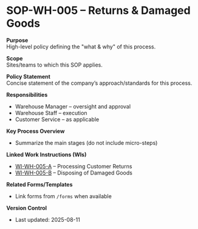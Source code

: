 # SOP-WH-005 – Returns & Damaged Goods

**Purpose**  
High-level policy defining the "what & why" of this process.

**Scope**  
Sites/teams to which this SOP applies.

**Policy Statement**  
Concise statement of the company’s approach/standards for this process.

**Responsibilities**  
- Warehouse Manager – oversight and approval  
- Warehouse Staff – execution  
- Customer Service – as applicable  

**Key Process Overview**  
- Summarize the main stages (do not include micro-steps)

**Linked Work Instructions (WIs)**  
- [WI-WH-005-A](/WI-WH-005-A) – Processing Customer Returns
- [WI-WH-005-B](/WI-WH-005-B) – Disposing of Damaged Goods

**Related Forms/Templates**  
- Link forms from `/forms` when available

**Version Control**  
- Last updated: 2025-08-11
